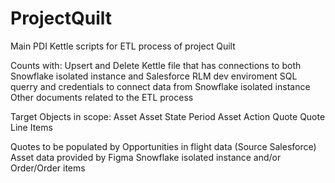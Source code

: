 # ProjectQuilt

Main PDI Kettle scripts for ETL process of project Quilt

Counts with: 
Upsert and Delete Kettle file that has connections to both Snowflake isolated instance and Salesforce RLM dev enviroment 
SQL querry and credentials to connect data from Snowflake isolated instance
Other documents related to the ETL process

Target Objects in scope: 
Asset
Asset State Period
Asset Action
Quote
Quote Line Items 

Quotes to be populated by Opportunities in flight data (Source Salesforce) 
Asset data provided by Figma Snowflake isolated instance and/or Order/Order items
